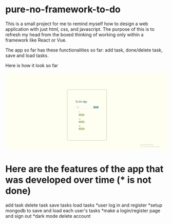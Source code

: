 # pure-no-framework-to-do

This is a small project for me to remind myself how to design a web application with just html, css, and javascript.
The purpose of this is to refresh my head from the boxed thinking of working only within a framework like React or Vue.

The app so far has these functionalities so far: add task, done/delete task, save and load tasks.

Here is how it look so far

![image](https://github.com/minhtran02202/pure-no-framework-to-do/blob/master/images/version1.jpg)

# Here are the features of the app that was developed over time (\* is not done)

add task
delete task
save tasks
load tasks
*user log in and register
*setup mongodb to save and load each user's tasks
*make a login/register page and sign out
*dark mode
delete account
